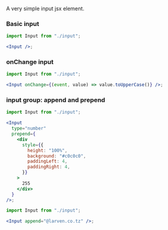 A very simple input jsx element.

### Basic input

```jsx
import Input from "./input";

<Input />;
```

### onChange input

```jsx
import Input from "./input";

<Input onChange={(event, value) => value.toUpperCase()} />;
```

### input group: append and prepend

```jsx
import Input from "./input";

<Input
  type="number"
  prepend={
    <div
      style={{
        height: "100%",
        background: "#c0c0c0",
        paddingLeft: 4,
        paddingRight: 4,
      }}
    >
      255
    </div>
  }
/>;
```

```jsx
import Input from "./input";

<Input append="@larven.co.tz" />;
```
